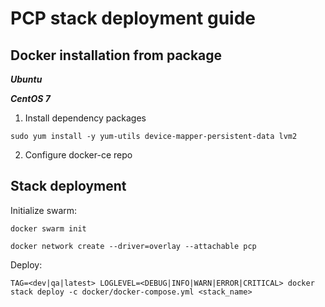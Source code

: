 # PCP stack deployment guide

## Docker installation from package

**_Ubuntu_**



**_CentOS 7_**

1. Install dependency packages

```
sudo yum install -y yum-utils device-mapper-persistent-data lvm2
```

2. Configure docker-ce repo

## Stack deployment

Initialize swarm:
```
docker swarm init

docker network create --driver=overlay --attachable pcp
```

Deploy:
```
TAG=<dev|qa|latest> LOGLEVEL=<DEBUG|INFO|WARN|ERROR|CRITICAL> docker stack deploy -c docker/docker-compose.yml <stack_name>
```